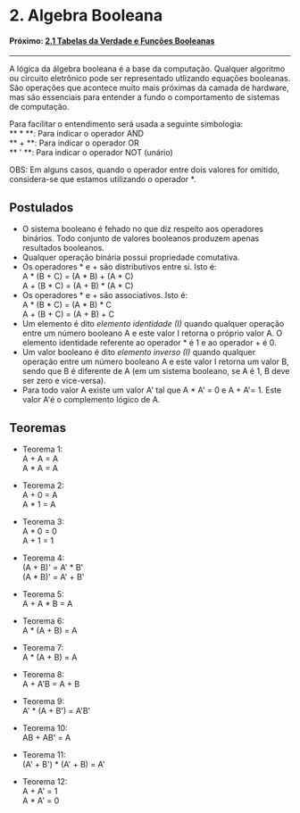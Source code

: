 <link rel="stylesheet" href="css/style.css">

# 2. Algebra Booleana

#### Próximo: [2.1 Tabelas da Verdade e Funções Booleanas](./tabelaverdade_funcoes.md)  
---

A lógica da álgebra booleana é a base da computação. Qualquer algoritmo ou circuito eletrônico pode ser representado utlizando equações booleanas. São operações que acontece muito mais próximas da camada de hardware, mas são essenciais para entender a fundo o comportamento de sistemas de computação.  

Para facilitar o entendimento será usada a seguinte simbologia:  
** * **: Para indicar o operador AND  
** + **: Para indicar o operador OR  
** ' **: Para indicar o operador NOT (unário)  

OBS: Em alguns casos, quando o operador entre dois valores for omitido, considera-se que estamos utilizando o operador *.

## Postulados

* O sistema booleano é fehado no que diz respeito aos operadores binários. Todo conjunto de valores booleanos produzem apenas resultados booleanos.  
* Qualquer operação binária possui propriedade comutativa.  
* Os operadores * e + são distributivos entre si. Isto é:  
A * (B + C) = (A * B) + (A * C)  
A + (B * C) = (A + B) * (A * C)  
* Os operadores * e + são associativos. Isto é:  
A * (B * C) = (A * B) * C  
A + (B + C) = (A + B) + C  
* Um elemento é dito _elemento identidade (I)_ quando qualquer operação entre um número booleano A e este valor I retorna o próprio valor A. O elemento identidade referente ao operador * é 1 e ao operador + é 0.  
* Um valor booleano é dito _elemento inverso (I)_ quando qualquer operação entre um número booleano A e este valor I retorna um valor B, sendo que B é diferente de A (em um sistema booleano, se A é 1, B deve ser zero e vice-versa).
* Para todo valor A existe um valor A' tal que A * A' = 0 e A + A'= 1. Este valor A'é o complemento lógico de A.  

## Teoremas  

* Teorema 1:  
A + A = A  
A * A = A  

* Teorema 2:  
A + 0 = A  
A * 1 = A  

* Teorema 3:  
A * 0 = 0  
A + 1 = 1  

* Teorema 4:  
(A + B)' = A' * B'  
(A * B)' = A' + B'  

* Teorema 5:  
A + A * B = A  

* Teorema 6:  
A * (A + B) = A  

* Teorema 7:  
A * (A + B) = A  

* Teorema 8:  
A + A'B = A + B  

* Teorema 9:  
A' * (A + B') = A'B'  

* Teorema 10:  
AB + AB' = A  

* Teorema 11:  
(A' + B') * (A' + B) = A'  

* Teorema 12:  
A + A' = 1  
A * A' = 0
